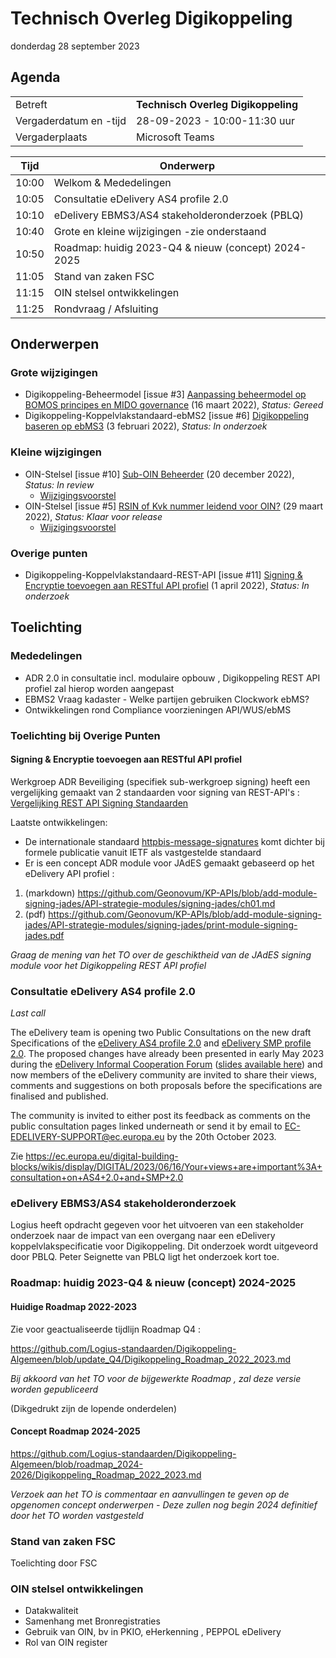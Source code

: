 <!-----------------------------







   Dit bestand wordt automatisch gegenereerd.
   Handmatige toevoegingen worden overschreven.







----------------------------->
# Technisch Overleg Digikoppeling

donderdag 28 september 2023

## Agenda

|  |   |
|------------------------|-------------------------------------| 
| Betreft  | **Technisch Overleg Digikoppeling** |
| Vergaderdatum en -tijd | 28-09-2023 - 10:00-11:30 uur  |
| Vergaderplaats  | Microsoft Teams |


| Tijd | Onderwerp |
| --- | --- |
| 10:00 | Welkom & Mededelingen        |    
| 10:05 | Consultatie eDelivery AS4 profile 2.0                        | 
| 10:10 | eDelivery EBMS3/AS4 stakeholderonderzoek (PBLQ) |
| 10:40 | Grote en kleine wijzigingen -zie onderstaand |
| 10:50 | Roadmap: huidig 2023-Q4  & nieuw (concept) 2024-2025 |
| 11:05 | Stand van zaken FSC |
| 11:15 | OIN stelsel ontwikkelingen  | 
| 11:25 | Rondvraag / Afsluiting |

## Onderwerpen

### Grote wijzigingen
* Digikoppeling-Beheermodel [issue #3] [Aanpassing beheermodel op BOMOS principes en MIDO governance](https://github.com/Logius-standaarden/Digikoppeling-Beheermodel/issues/3) (16 maart 2022), _Status: Gereed_
* Digikoppeling-Koppelvlakstandaard-ebMS2 [issue #6] [Digikoppeling baseren op ebMS3](https://github.com/Logius-standaarden/Digikoppeling-Koppelvlakstandaard-ebMS2/issues/6) (3 februari 2022), _Status: In onderzoek_

### Kleine wijzigingen
* OIN-Stelsel [issue #10] [Sub-OIN Beheerder](https://github.com/Logius-standaarden/OIN-Stelsel/issues/10) (20 december 2022), _Status: In review_
  * [Wijzigingsvoorstel](https://github.com//Logius-standaarden/OIN-Stelsel/pull/13/files)
* OIN-Stelsel [issue #5] [RSIN of Kvk nummer leidend voor OIN?](https://github.com/Logius-standaarden/OIN-Stelsel/issues/5) (29 maart 2022), _Status: Klaar voor release_
  * [Wijzigingsvoorstel](https://github.com//Logius-standaarden/OIN-Stelsel/pull/7/files)

### Overige punten
* Digikoppeling-Koppelvlakstandaard-REST-API [issue #11] [Signing & Encryptie toevoegen aan RESTful API profiel](https://github.com/Logius-standaarden/Digikoppeling-Koppelvlakstandaard-REST-API/issues/11) (1 april 2022), _Status: In onderzoek_

## Toelichting



### Mededelingen

- ADR 2.0 in consultatie incl. modulaire opbouw , Digikoppeling REST API profiel zal hierop worden aangepast
- EBMS2 Vraag kadaster - Welke partijen gebruiken Clockwork ebMS?
-  Ontwikkelingen rond Compliance voorzieningen API/WUS/ebMS 

### Toelichting bij Overige Punten

#### Signing & Encryptie toevoegen aan RESTful API profiel	

Werkgroep ADR Beveiliging (specifiek sub-werkgroep signing) heeft een vergelijking gemaakt van 2 standaarden voor signing van REST-API's :
[Vergelijking REST API Signing Standaarden](https://geonovum.github.io/KP-APIs/publicaties/REST_API_Signing_Standaarden) 

Laatste ontwikkelingen:
* De internationale standaard [httpbis-message-signatures](https://datatracker.ietf.org/doc/draft-ietf-httpbis-message-signatures/) komt dichter bij formele publicatie vanuit IETF als vastgestelde standaard
* Er is een concept ADR module voor JAdES gemaakt gebaseerd op het eDelivery API profiel : 

1.	(markdown) https://github.com/Geonovum/KP-APIs/blob/add-module-signing-jades/API-strategie-modules/signing-jades/ch01.md
2.	(pdf) https://github.com/Geonovum/KP-APIs/blob/add-module-signing-jades/API-strategie-modules/signing-jades/print-module-signing-jades.pdf

_Graag de mening van het TO over de geschiktheid van de JAdES signing module voor het Digikoppeling REST API profiel_



### Consultatie eDelivery AS4 profile 2.0                        

_Last call_

The eDelivery team is opening two Public Consultations on the new draft Specifications of the [eDelivery AS4 profile 2.0](https://ec.europa.eu/digital-building-blocks/wikis/x/NabXGw) and [eDelivery SMP profile 2.0](https://ec.europa.eu/digital-building-blocks/wikis/x/xqfXGw). The proposed changes have already been presented in early May 2023 during the [eDelivery Informal Cooperation Forum](https://ec.europa.eu/digital-building-blocks/wikis/x/Wi7ZJw) ([slides available here](https://europa.eu/!q6vcQG)) and now members of the eDelivery community are invited to share their views, comments and suggestions on both proposals before the specifications are finalised and published.  

The community is invited to either post its feedback as comments on the public consultation pages linked underneath or send it by email to EC-EDELIVERY-SUPPORT@ec.europa.eu by the 20th October 2023.

Zie https://ec.europa.eu/digital-building-blocks/wikis/display/DIGITAL/2023/06/16/Your+views+are+important%3A+consultation+on+AS4+2.0+and+SMP+2.0

### eDelivery EBMS3/AS4 stakeholderonderzoek 

Logius heeft opdracht gegeven voor het uitvoeren van een stakeholder onderzoek naar de impact van 
een overgang naar een eDelivery koppelvlakspecificatie voor Digikoppeling. Dit onderzoek wordt 
uitgeveord door PBLQ. Peter Seignette van PBLQ ligt het onderzoek kort toe.

### Roadmap: huidig 2023-Q4  & nieuw (concept) 2024-2025

#### Huidige Roadmap 2022-2023
Zie voor geactualiseerde tijdlijn Roadmap Q4 :

https://github.com/Logius-standaarden/Digikoppeling-Algemeen/blob/update_Q4/Digikoppeling_Roadmap_2022_2023.md

_Bij akkoord van het TO voor de bijgewerkte Roadmap , zal deze versie worden gepubliceerd_


(Dikgedrukt zijn de lopende onderdelen)

#### Concept Roadmap 2024-2025
https://github.com/Logius-standaarden/Digikoppeling-Algemeen/blob/roadmap_2024-2026/Digikoppeling_Roadmap_2022_2023.md


_Verzoek aan het TO is commentaar en aanvullingen te geven op de opgenomen concept onderwerpen - Deze zullen nog begin 2024 definitief door het TO worden vastgesteld_


### Stand van zaken FSC 

Toelichting door FSC

### OIN stelsel ontwikkelingen

- Datakwaliteit
- Samenhang met Bronregistraties
- Gebruik van OIN, bv in PKIO, eHerkenning , PEPPOL eDelivery
- Rol van OIN register
